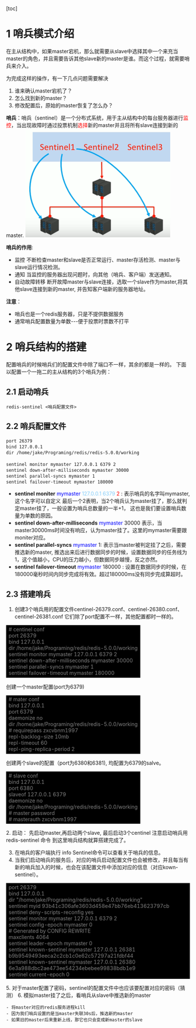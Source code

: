 [toc]
# 1 哨兵模式介绍
在主从结构中，如果master宕机，那么就需要从slave中选择其中一个来充当master的角色，并且需要告诉其他slave新的master是谁。而这个过程，就需要哨兵来介入。

为完成这样的操作，有一下几点问题需要解决
1. 谁来确认master宕机了？
2. 怎么找到新的master？
3. 修改配置后，原始的master恢复了怎么办？

**哨兵**：哨兵（sentinel）是一个分布式系统，用于主从结构中的每台服务器进行<font color=red>监控</font>，当出现故障时通过投票机制<font color=red>选择</font>新的master并且将所有slave连接到新的master.
![哨兵模式_1](img/哨兵模式_1.png)

**哨兵的作用**:
  - 监控
    不断检查master和slave是否正常运行、master存活检测、master与slave运行情况检测。
  - 通知
    当监控的服务器出现问题时，向其他（哨兵、客户端）发送通知。
  - 自动故障转移
    断开故障master与slave连接，选取一个slave作为master,将其他slave连接到新的master, 并告知客户端新的服务器地址。

**注意**：
- 哨兵也是一个redis服务器，只是不提供数据服务
- 通常哨兵配置数量为单数---便于投票时票数不打平

# 2 哨兵结构的搭建
配置哨兵的时候哨兵们的配置文件中除了端口不一样，其余的都是一样的。
下面以配置一个一拖二的主从结构的3个哨兵为例：
## 2.1 启动哨兵
```shell
redis-sentinel <哨兵配置文件>
```
## 2.2 哨兵配置文件
```shell
port 26379
bind 127.0.0.1
dir /home/jake/Programing/redis/redis-5.0.0/working

sentinel monitor mymaster 127.0.0.1 6379 2
sentinel down-after-milliseconds mymaster 30000
sentinel parallel-syncs mymaster 1
sentinel failover-timeout mymaster 180000
```
- **sentinel moniter** <font color=blue>mymaster</font> <font color="#87CEFA">127.0.0.1 6379</font> <font color=red>2</font> : 
表示哨兵的名字叫mymaster,  这个名字可以自定义
最后一个2表明，当2个哨兵认为master挂了，那么就判定master挂了，一般设置为哨兵总数量的一半+1， 这也是我们要设置哨兵数量为单数的原因。
- **sentinel down-after-milliseconds** <font color=blue>mymaster</font> 30000
 表示，当master30000ms时间没有响应，认为master挂了。这里的mymaster需要跟moniter对应。
- **sentinel parallel-syncs** <font color=blue>mymaster</font> 1:
 表示当master被判定挂了之后，需要推选新的master, 推选出来后进行数据同步的时候，设置数据同步的任务线为1，这个值越小，CPU的压力越小，但数据同步越慢，反之亦然。
- **sentinel failover-timeout** <font color=blue>mymaster</font> 180000 :
设置在数据同步的时候，在180000毫秒时间内同步完成将有效。超过180000ms没有同步完成算超时。

## 2.3 搭建哨兵
1. 创建3个哨兵用的配置文件centinel-26379.conf、centinel-26380.conf、centinel-26381.conf
它们除了port配置不一样，其他配置都时一样的。
  <table><tr><td bgcolor=black>
  <font color=gray>
  <font color=gray># centinel conf</font></br>
  port 26379</br>
  bind 127.0.0.1</br>
  dir /home/jake/Programing/redis/redis-5.0.0/working</br>
  sentinel monitor mymaster 127.0.0.1 6379 2</br>
  sentinel down-after-milliseconds mymaster 30000</br>
  sentinel parallel-syncs mymaster 1</br>
  sentinel failover-timeout mymaster 180000</br>
  </font>
  </table></tr></td>

创建一个master配置(port为6379)
<table><tr><td bgcolor=black>
<font color=gray>
<font color=gray># mater conf</font></br>
bind 127.0.0.1</br>
port 6379</br>
daemonize no</br>
dir /home/jake/Programing/redis/redis-5.0.0/working</br>
# requirepass zxcvbnm1997</br>
repl-backlog-size 10mb</br>
repl-timeout 60</br>
repl-ping-replica-period 2</br>
</font>
</table></tr></td>

创建两个slave的配置（port为6380和6381), 均配置为6379的salve。
<table><tr><td bgcolor=black>
<font color=gray>
<font color=gray># slave conf</font></br>
bind 127.0.0.1</br>
port 6380</br>
slaveof 127.0.0.1 6379</br>
daemonize no</br>
dir /home/jake/Programing/redis/redis-5.0.0/working</br>
# master password</br>
# masterauth zxcvbnm1997</br>
</font>
</table></tr></td>
2. 启动：
  先启动master,再启动两个slave, 最后启动3个centinel
  注意启动哨兵用redis-sentinel 命令
  到这里哨兵结构就算搭建完成了。

3. 在哨兵的客户端执行 info Sentinel命令可以查看关于哨兵的信息。
4. 当我们启动哨兵的服务后，对应的哨兵启动配置文件也会被修改，并且每当有新的哨兵加入的时候，也会在该配置文件中添加对应的信息（对应kown-sentinel）。
<table><tr><td bgcolor=black>
<font color=gray>
port 26379</br>
bind 127.0.0.1</br>
dir "/home/jake/Programing/redis/redis-5.0.0/working"</br>
sentinel myid 93b41c306afe3603d458e47bb76eb413623797cb</br>
sentinel deny-scripts-reconfig yes</br>
sentinel monitor mymaster 127.0.0.1 6379 2</br>
sentinel config-epoch mymaster 0</br>
# Generated by CONFIG REWRITE</br>
maxclients 4064</br>
sentinel leader-epoch mymaster 0</br>
sentinel known-sentinel mymaster 127.0.0.1 26381 b9b9549493eeca2c2cb1c0e62c57297a21fdbf44</br>
sentinel known-sentinel mymaster 127.0.0.1 26380 6e3a988dbc2ae473ee54234ebebee99838bdb1e9</br>
sentinel current-epoch 0</br>
</font>
</table></tr></td>
5. 对于master配置了密码，sentinel的配置文件中也应该要配置对应的密码（猜测）
6. 模拟master挂了之后，看哨兵从slave中推选新的master

    - 将master对应的redis服务进程kill
    - 因为我们哨兵设置的是当master失联30s后，推选新的master
    - 如果旧的master后来重新上线，那它也只会变成新master的slave
